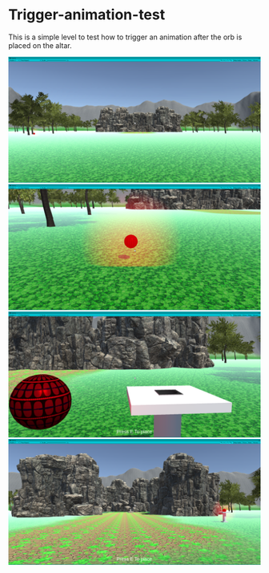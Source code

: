 # Trigger-animation-test
This is a simple level to test how to trigger an animation after the orb is placed on the altar.


![](src/images/Image1.png)
![](src/images/Image2.png)
![](src/images/Image3.png)
![](src/images/Image4.png)
